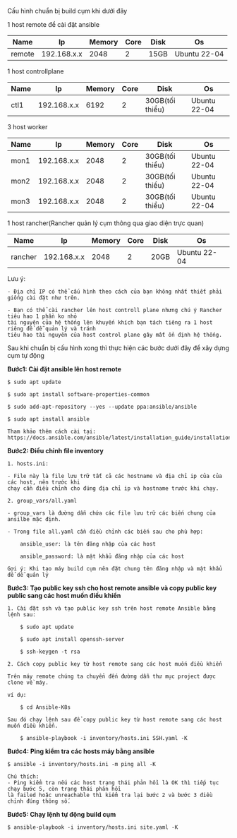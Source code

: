
Cấu hình chuẩn bị build cụm khi dưới đây

1 host remote để cài đặt ansible

| Name      |      Ip      |     Memory    |      Core    |      Disk       |      Os       |
|-----------|--------------|---------------|--------------|-----------------|---------------|
|  remote   | 192.168.x.x  |      2048     |      2       |      15GB       |  Ubuntu 22-04 |

1 host controllplane

| Name      |      Ip      |     Memory    |      Core    |      Disk       |      Os       |
|-----------|--------------|---------------|--------------|-----------------|---------------|
|  ctl1     | 192.168.x.x  |      6192     |      2       | 30GB(tối thiểu) |  Ubuntu 22-04 |

3 host worker

| Name      |      Ip      |     Memory    |      Core    |      Disk       |      Os       |
|-----------|--------------|---------------|--------------|-----------------|---------------|
|  mon1     | 192.168.x.x  |      2048     |      2       | 30GB(tối thiểu) |  Ubuntu 22-04 |
|  mon2     | 192.168.x.x  |      2048     |      2       | 30GB(tối thiểu) |  Ubuntu 22-04 |
|  mon3     | 192.168.x.x  |      2048     |      2       | 30GB(tối thiểu) |  Ubuntu 22-04 |

1 host rancher(Rancher quản lý cụm thông qua giao diện trực quan)

|    Name      |      Ip      |     Memory    |      Core    |      Disk       |      Os       |
|--------------|--------------|---------------|--------------|-----------------|---------------|
|  rancher     | 192.168.x.x  |      2048     |      2       |     20GB        |  Ubuntu 22-04 |


Lưu ý: 

    - Địa chỉ IP có thể cấu hình theo cách của bạn không nhất thiết phải giống cài đặt như trên.
    
    - Bạn có thể cài rancher lên host controll plane nhưng chú ý Rancher tiêu hao 1 phần ko nhỏ 
    tài nguyên của hệ thống lên khuyến khích bạn tách tiêng ra 1 host riêng để dễ quản lý và tránh 
    tiêu hao tài nguyên của host control plane gây mất ổn định hệ thống.

Sau khi chuẩn bị cấu hình xong thì thực hiện các bước dưới đây để xây dựng cụm tự động

**Bước1: Cài đặt ansible lên host remote**

    $ sudo apt update

    $ sudo apt install software-properties-common

    $ sudo add-apt-repository --yes --update ppa:ansible/ansible

    $ sudo apt install ansible

    Tham khảo thêm cách cài tại: https://docs.ansible.com/ansible/latest/installation_guide/installation_distros.html

**Bước2: Điều chỉnh file inventory**

    1. hosts.ini:

    - File này là file lưu trữ tất cả các hostname và địa chỉ ip của của các host, nên trước khi 
    chạy cần điều chỉnh cho đúng địa chỉ ip và hostname trước khi chạy.

    2. group_vars/all.yaml

    - group_vars là đường dẫn chứa các file lưu trữ các biến chung của ansilbe mặc định.

    - Trong file all.yaml cần điều chỉnh các biến sau cho phù hợp: 

        ansible_user: là tên đăng nhập của các host

        ansible_password: là mật khẩu đăng nhập của các host

    Gợi ý: Khi tạo máy build cụm nên đặt chung tên đăng nhập và mật khẩu để dễ quản lý

**Bước3: Tạo public key ssh cho host remote ansible và copy public key public sang các host muốn điều khiển**

    1. Cài đặt ssh và tạo public key ssh trên host remote Ansible bằng lệnh sau:
    
        $ sudo apt update

        $ sudo apt install openssh-server
        
        $ ssh-keygen -t rsa

    2. Cách copy public key từ host remote sang các host muốn điều khiển

    Trên máy remote chúng ta chuyển đến đường dẫn thư mục project được clone về máy.

    ví dụ:

        $ cd Ansible-K8s

    Sau đó chạy lệnh sau để copy public key từ host remote sang các host muốn điều khiển.

        $ ansible-playbook -i inventory/hosts.ini SSH.yaml -K


**Bước4: Ping kiểm tra các hosts máy bằng ansible**

    $ ansible -i inventory/hosts.ini -m ping all -K

    Chú thích:  
    - Ping kiểm tra nếu các host trạng thái phản hồi là OK thì tiếp tục chạy bước 5, còn trạng thái phản hồi 
    là failed hoặc unreachable thì kiểm tra lại bước 2 và bước 3 điều chỉnh đúng thông số.

**Bước5: Chạy lệnh tự động build cụm**

    $ ansible-playbook -i inventory/hosts.ini site.yaml -K





